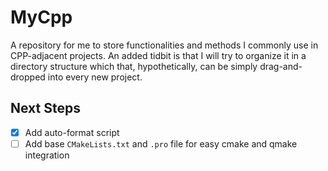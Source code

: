 # MyCpp

A repository for me to store functionalities and methods I commonly use in CPP-adjacent projects.
An added tidbit is that I will try to organize it in a directory structure which that, hypothetically, can be simply drag-and-dropped into every new project.

## Next Steps
- [x] Add auto-format script
- [ ] Add base `CMakeLists.txt` and `.pro` file for easy cmake and qmake integration
